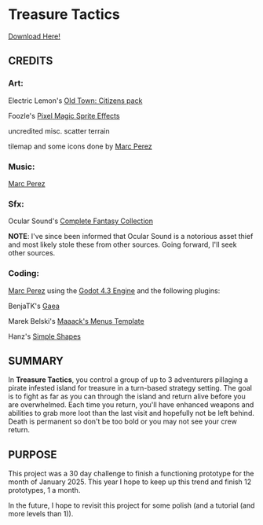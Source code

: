 # Treasure Tactics

[Download Here!](https://github.com/mperez68/dungeoncrawltactics/blob/24062a122c738652b20e0a0a50f000ad4c44a695/treasure%20tactics.zip)

## CREDITS

### **Art**:
Electric Lemon's [Old Town: Citizens pack](https://electriclemon.itch.io/citizens-guards-warriors)

Foozle's [Pixel Magic Sprite Effects](https://foozlecc.itch.io/pixel-magic-sprite-effects)

uncredited misc. scatter terrain

tilemap and some icons done by [Marc Perez](https://github.com/mperez68)

### **Music**:
[Marc Perez](https://github.com/mperez68)

### **Sfx**:
Ocular Sound's [Complete Fantasy Collection](https://ocularsounds.com/products/the-complete-fantasy-collection?_pos=1&_psq=fantasy&_ss=e&_v=1.0)

**NOTE**: I've since been informed that Ocular Sound is a notorious asset thief and most likely stole these from other sources. Going forward, I'll seek other sources.

### **Coding**:
[Marc Perez](https://github.com/mperez68) using the [Godot 4.3 Engine](https://godotengine.org/releases/4.3/) and the following plugins:

BenjaTK's [Gaea](https://github.com/BenjaTK/Gaea)

Marek Belski's [Maaack's Menus Template](https://github.com/Maaack/Godot-Menus-Template/tree/main)

Hanz's [Simple Shapes](https://godotengine.org/asset-library/asset/2583)

## SUMMARY
In **Treasure Tactics**, you control a group of up to 3 adventurers pillaging a pirate infested island for treasure in a turn-based strategy setting. The goal is to fight as far as you can through the island and return alive before you are overwhelmed. Each time you return, you'll have enhanced weapons and abilities to grab more loot than the last visit and hopefully not be left behind. Death is permanent so don't be too bold or you may not see your crew return.

## PURPOSE
This project was a 30 day challenge to finish a functioning prototype for the month of January 2025. This year I hope to keep up this trend and finish 12 prototypes, 1 a month.

In the future, I hope to revisit this project for some polish (and a tutorial (and more levels than 1)).

